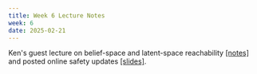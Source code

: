 ```yaml
---
title: Week 6 Lecture Notes
week: 6
date: 2025-02-21
---
```

Ken's guest lecture on belief-space and latent-space reachability [[notes]](./assets/pdfs/KEN_lecture_notes.pdf) and posted online safety updates [[slides]](./assets/pdfs/KEN_lecture_slides.pdf). 
